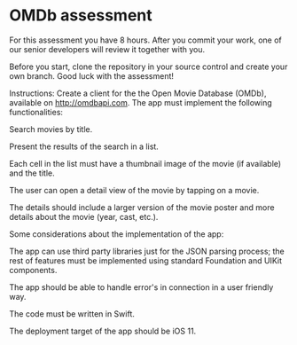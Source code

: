 # OMDb assessment 

For this assessment you have 8 hours. After you commit your work, one of our senior developers will review it together with you. 

Before you start, clone the repository in your source control and create your own branch. Good luck with the assessment!


Instructions: 
Create a client for the the Open Movie Database (OMDb), available on http://omdbapi.com. The app must implement the following functionalities:

Search movies by title.

Present the results of the search in a list. 

Each cell in the list must have a thumbnail image of the movie (if available) and the title. 

The user can open a detail view of the movie by tapping on a movie. 

The details should include a larger version of the movie poster and more details about the movie (year, cast, etc.).


Some considerations about the implementation of the app:

The app can use third party libraries just for the JSON parsing process; the rest of features must be implemented using standard Foundation and UIKit components.

The app should be able to handle error's in connection in a user friendly way.

The code must be written in Swift. 

The deployment target of the app should be iOS 11.

